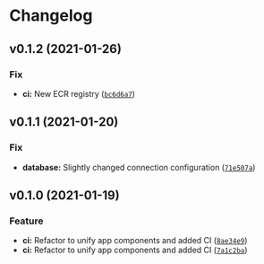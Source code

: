# Changelog

<!--next-version-placeholder-->

## v0.1.2 (2021-01-26)
### Fix
* **ci:** New ECR registry ([`bc6d6a7`](https://github.com/electric-cash/api/commit/bc6d6a7953108813b657af2e5c0938518d5337b5))

## v0.1.1 (2021-01-20)
### Fix
* **database:** Slightly changed connection configuration ([`71e507a`](https://github.com/electric-cash/api/commit/71e507a75898fc19e6fb4981530f70f9a5a99f9a))

## v0.1.0 (2021-01-19)
### Feature
* **ci:** Refactor to unify app components and added CI ([`8ae34e9`](https://github.com/electric-cash/api/commit/8ae34e98efe124c2f3c0af7505c87f407090099f))
* **ci:** Refactor to unify app components and added CI ([`7a1c2ba`](https://github.com/electric-cash/api/commit/7a1c2ba0cfa2feff10f81e654f1580f2c4af2065))

